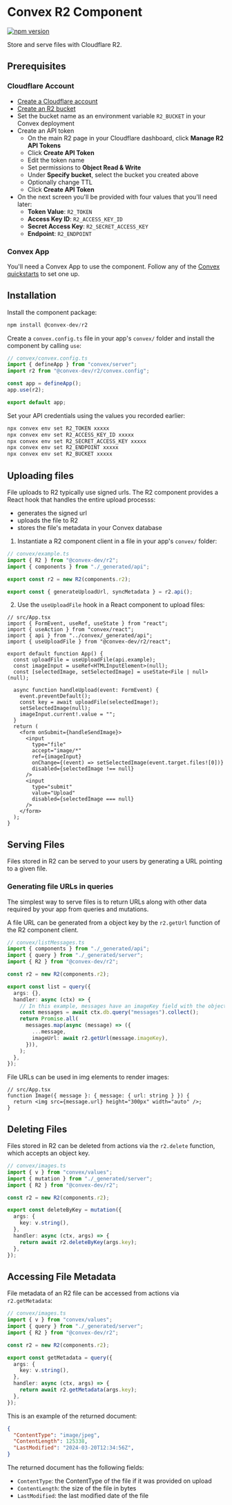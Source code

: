# Convex R2 Component

[![npm version](https://badge.fury.io/js/@convex-dev%2Fr2.svg)](https://badge.fury.io/js/@convex-dev%2Fr2)

<!-- START: Include on https://convex.dev/components -->

Store and serve files with Cloudflare R2.

## Prerequisites

### Cloudflare Account

- [Create a Cloudflare account](https://cloudflare.com)
- [Create an R2 bucket](https://developers.cloudflare.com/r2/buckets/create-buckets/)
- Set the bucket name as an environment variable `R2_BUCKET` in your Convex
  deployment
- Create an API token
  - On the main R2 page in your Cloudflare dashboard, click **Manage R2 API
    Tokens**
  - Click **Create API Token**
  - Edit the token name
  - Set permissions to **Object Read & Write**
  - Under **Specify bucket**, select the bucket you created above
  - Optionally change TTL
  - Click **Create API Token**
- On the next screen you'll be provided with four values that you'll need later:
  - **Token Value**: `R2_TOKEN`
  - **Access Key ID**: `R2_ACCESS_KEY_ID`
  - **Secret Access Key**: `R2_SECRET_ACCESS_KEY`
  - **Endpoint**: `R2_ENDPOINT`

### Convex App

You'll need a Convex App to use the component. Follow any of the [Convex quickstarts](https://docs.convex.dev/home) to set one up.

## Installation

Install the component package:

```ts
npm install @convex-dev/r2
```

Create a `convex.config.ts` file in your app's `convex/` folder and install the component by calling `use`:

```ts
// convex/convex.config.ts
import { defineApp } from "convex/server";
import r2 from "@convex-dev/r2/convex.config";

const app = defineApp();
app.use(r2);

export default app;
```

Set your API credentials using the values you recorded earlier:

```sh
npx convex env set R2_TOKEN xxxxx
npx convex env set R2_ACCESS_KEY_ID xxxxx
npx convex env set R2_SECRET_ACCESS_KEY xxxxx
npx convex env set R2_ENDPOINT xxxxx
npx convex env set R2_BUCKET xxxxx
```

## Uploading files

File uploads to R2 typically use signed urls. The R2 component provides a React
hook that handles the entire upload processs:
- generates the signed url
- uploads the file to R2
- stores the file's metadata in your Convex database

1. Instantiate a R2 component client in a file in your app's `convex/` folder:
```ts
// convex/example.ts
import { R2 } from "@convex-dev/r2";
import { components } from "./_generated/api";

export const r2 = new R2(components.r2);

export const { generateUploadUrl, syncMetadata } = r2.api();
```

2. Use the `useUploadFile` hook in a React component to upload files:

```tsx
// src/App.tsx
import { FormEvent, useRef, useState } from "react";
import { useAction } from "convex/react";
import { api } from "../convex/_generated/api";
import { useUploadFile } from "@convex-dev/r2/react";

export default function App() {
  const uploadFile = useUploadFile(api.example);
  const imageInput = useRef<HTMLInputElement>(null);
  const [selectedImage, setSelectedImage] = useState<File | null>(null);

  async function handleUpload(event: FormEvent) {
    event.preventDefault();
    const key = await uploadFile(selectedImage!);
    setSelectedImage(null);
    imageInput.current!.value = "";
  }
  return (
    <form onSubmit={handleSendImage}>
      <input
        type="file"
        accept="image/*"
        ref={imageInput}
        onChange={(event) => setSelectedImage(event.target.files![0])}
        disabled={selectedImage !== null}
      />
      <input
        type="submit"
        value="Upload"
        disabled={selectedImage === null}
      />
    </form>
  );
}
```

## Serving Files
Files stored in R2 can be served to your users by generating a URL pointing to a given file.

### Generating file URLs in queries
The simplest way to serve files is to return URLs along with other data required by your app from queries and mutations.

A file URL can be generated from a object key by the `r2.getUrl` function of the
R2 component client.

```ts
// convex/listMessages.ts
import { components } from "./_generated/api";
import { query } from "./_generated/server";
import { R2 } from "@convex-dev/r2";

const r2 = new R2(components.r2);

export const list = query({
  args: {},
  handler: async (ctx) => {
    // In this example, messages have an imageKey field with the object key
    const messages = await ctx.db.query("messages").collect();
    return Promise.all(
      messages.map(async (message) => ({
        ...message,
        imageUrl: await r2.getUrl(message.imageKey),
      })),
    );
  },
});
```

File URLs can be used in img elements to render images:

```tsx
// src/App.tsx
function Image({ message }: { message: { url: string } }) {
  return <img src={message.url} height="300px" width="auto" />;
}
```

## Deleting Files

Files stored in R2 can be deleted from actions via the `r2.delete` function, which accepts an object key.

```ts
// convex/images.ts
import { v } from "convex/values";
import { mutation } from "./_generated/server";
import { R2 } from "@convex-dev/r2";

const r2 = new R2(components.r2);

export const deleteByKey = mutation({
  args: {
    key: v.string(),
  },
  handler: async (ctx, args) => {
    return await r2.deleteByKey(args.key);
  },
});
```

## Accessing File Metadata
File metadata of an R2 file can be accessed from actions via `r2.getMetadata`:

```ts
// convex/images.ts
import { v } from "convex/values";
import { query } from "./_generated/server";
import { R2 } from "@convex-dev/r2";

const r2 = new R2(components.r2);

export const getMetadata = query({
  args: {
    key: v.string(),
  },
  handler: async (ctx, args) => {
    return await r2.getMetadata(args.key);
  },
});
```

This is an example of the returned document:

```json
{
  "ContentType": "image/jpeg",
  "ContentLength": 125338,
  "LastModified": "2024-03-20T12:34:56Z",
}
```

The returned document has the following fields:

- `ContentType`: the ContentType of the file if it was provided on upload
- `ContentLength`: the size of the file in bytes
- `LastModified`: the last modified date of the file

<!-- END: Include on https://convex.dev/components -->